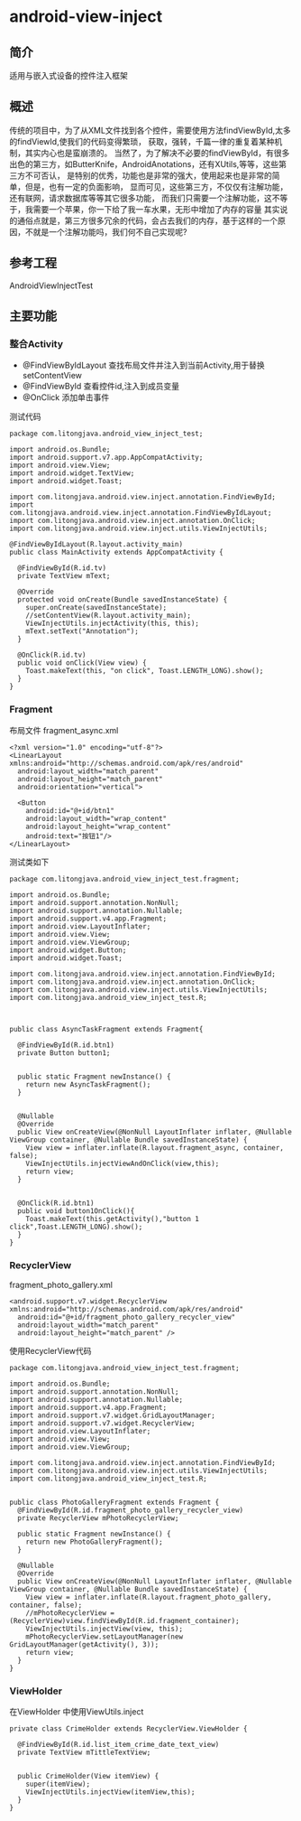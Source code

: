 # android-view-inject
## 简介
适用与嵌入式设备的控件注入框架
## 概述
传统的项目中，为了从XML文件找到各个控件，需要使用方法findViewById,太多的findViewId,使我们的代码变得繁琐，
获取，强转，千篇一律的重复着某种机制，其实内心也是蛮崩溃的。
当然了，为了解决不必要的findViewById，有很多出色的第三方，如ButterKnife，AndroidAnotations，还有XUtils,等等，这些第三方不可否认，
是特别的优秀，功能也是非常的强大，使用起来也是非常的简单，但是，也有一定的负面影响，
显而可见，这些第三方，不仅仅有注解功能，还有联网，请求数据库等等其它很多功能，
而我们只需要一个注解功能，这不等于，我需要一个苹果，你一下给了我一车水果，无形中增加了内存的容量
其实说的通俗点就是，第三方很多冗余的代码，会占去我们的内存，基于这样的一个原因，不就是一个注解功能吗，我们何不自己实现呢?
## 参考工程
AndroidViewInjectTest
## 主要功能
### 整合Activity
* @FindViewByIdLayout 查找布局文件并注入到当前Activity,用于替换setContentView
* @FindViewById 查看控件id,注入到成员变量
* @OnClick 添加单击事件


测试代码
```
package com.litongjava.android_view_inject_test;

import android.os.Bundle;
import android.support.v7.app.AppCompatActivity;
import android.view.View;
import android.widget.TextView;
import android.widget.Toast;

import com.litongjava.android.view.inject.annotation.FindViewById;
import com.litongjava.android.view.inject.annotation.FindViewByIdLayout;
import com.litongjava.android.view.inject.annotation.OnClick;
import com.litongjava.android.view.inject.utils.ViewInjectUtils;

@FindViewByIdLayout(R.layout.activity_main)
public class MainActivity extends AppCompatActivity {

  @FindViewById(R.id.tv)
  private TextView mText;

  @Override
  protected void onCreate(Bundle savedInstanceState) {
    super.onCreate(savedInstanceState);
    //setContentView(R.layout.activity_main);
    ViewInjectUtils.injectActivity(this, this);
    mText.setText("Annotation");
  }

  @OnClick(R.id.tv)
  public void onClick(View view) {
    Toast.makeText(this, "on click", Toast.LENGTH_LONG).show();
  }
}
```

### Fragment
布局文件
fragment_async.xml
```
<?xml version="1.0" encoding="utf-8"?>
<LinearLayout xmlns:android="http://schemas.android.com/apk/res/android"
  android:layout_width="match_parent"
  android:layout_height="match_parent"
  android:orientation="vertical">

  <Button
    android:id="@+id/btn1"
    android:layout_width="wrap_content"
    android:layout_height="wrap_content"
    android:text="按钮1"/>
</LinearLayout>
```
测试类如下
```
package com.litongjava.android_view_inject_test.fragment;

import android.os.Bundle;
import android.support.annotation.NonNull;
import android.support.annotation.Nullable;
import android.support.v4.app.Fragment;
import android.view.LayoutInflater;
import android.view.View;
import android.view.ViewGroup;
import android.widget.Button;
import android.widget.Toast;

import com.litongjava.android.view.inject.annotation.FindViewById;
import com.litongjava.android.view.inject.annotation.OnClick;
import com.litongjava.android.view.inject.utils.ViewInjectUtils;
import com.litongjava.android_view_inject_test.R;



public class AsyncTaskFragment extends Fragment{

  @FindViewById(R.id.btn1)
  private Button button1;


  public static Fragment newInstance() {
    return new AsyncTaskFragment();
  }


  @Nullable
  @Override
  public View onCreateView(@NonNull LayoutInflater inflater, @Nullable ViewGroup container, @Nullable Bundle savedInstanceState) {
    View view = inflater.inflate(R.layout.fragment_async, container, false);
    ViewInjectUtils.injectViewAndOnClick(view,this);
    return view;
  }


  @OnClick(R.id.btn1)
  public void button1OnClick(){
    Toast.makeText(this.getActivity(),"button 1 click",Toast.LENGTH_LONG).show();
  }
}

```
### RecyclerView
fragment_photo_gallery.xml
```
<android.support.v7.widget.RecyclerView xmlns:android="http://schemas.android.com/apk/res/android"
  android:id="@+id/fragment_photo_gallery_recycler_view"
  android:layout_width="match_parent"
  android:layout_height="match_parent" />
```
使用RecyclerView代码
```
package com.litongjava.android_view_inject_test.fragment;

import android.os.Bundle;
import android.support.annotation.NonNull;
import android.support.annotation.Nullable;
import android.support.v4.app.Fragment;
import android.support.v7.widget.GridLayoutManager;
import android.support.v7.widget.RecyclerView;
import android.view.LayoutInflater;
import android.view.View;
import android.view.ViewGroup;

import com.litongjava.android.view.inject.annotation.FindViewById;
import com.litongjava.android.view.inject.utils.ViewInjectUtils;
import com.litongjava.android_view_inject_test.R;


public class PhotoGalleryFragment extends Fragment {
  @FindViewById(R.id.fragment_photo_gallery_recycler_view)
  private RecyclerView mPhotoRecyclerView;

  public static Fragment newInstance() {
    return new PhotoGalleryFragment();
  }

  @Nullable
  @Override
  public View onCreateView(@NonNull LayoutInflater inflater, @Nullable ViewGroup container, @Nullable Bundle savedInstanceState) {
    View view = inflater.inflate(R.layout.fragment_photo_gallery, container, false);
    //mPhotoRecyclerView = (RecyclerView)view.findViewById(R.id.fragment_container);
    ViewInjectUtils.injectView(view, this);
    mPhotoRecyclerView.setLayoutManager(new GridLayoutManager(getActivity(), 3));
    return view;
  }
}
```
### ViewHolder
在ViewHolder 中使用ViewUtils.inject
```
private class CrimeHolder extends RecyclerView.ViewHolder {

  @FindViewById(R.id.list_item_crime_date_text_view)
  private TextView mTittleTextView;


  public CrimeHolder(View itemView) {
    super(itemView);
    ViewInjectUtils.injectView(itemView,this);
  }
}
```